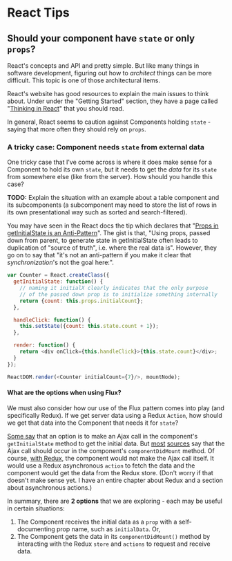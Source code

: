 # React Tips


## Should your component have `state` or only `props`?

React's concepts and API and pretty simple.  But like many things in software development, figuring out how to *architect* things can be more difficult.  This topic is one of those architectural items.

React's website has good resources to explain the main issues to think about.  Under under the "Getting Started" section, they have a page called "[Thinking in React](http://facebook.github.io/react/docs/thinking-in-react.html)" that you should read.

In general, React seems to caution against Components holding `state` - saying that more often they should rely on `props`.  

### A tricky case: Component needs `state` from external data
One tricky case that I've come across is where it does make sense for a Component to hold its own `state`, but it needs to get the *data* for its `state` from somewhere else (like from the server).  How should you handle this case?

<p class="todo-note">
<strong>TODO:</strong> Explain the situation with an example about a table component and its subcomponents (a subcomponent may need to store the list of rows in its own presentational way such as sorted and search-filtered).  
</p>

You may have seen in the React docs the tip which declares that "[Props in getInitialState is an Anti-Pattern](http://facebook.github.io/react/tips/props-in-getInitialState-as-anti-pattern.html)".  The gist is that, "Using props, passed down from parent, to generate state in getInitialState often leads to duplication of "source of truth", i.e. where the real data is".  However, they go on to say that "it's not an anti-pattern if you make it clear that *synchronization*'s not the goal here:".

```js
var Counter = React.createClass({
  getInitialState: function() {
    // naming it initialX clearly indicates that the only purpose
    // of the passed down prop is to initialize something internally
    return {count: this.props.initialCount};
  },

  handleClick: function() {
    this.setState({count: this.state.count + 1});
  },

  render: function() {
    return <div onClick={this.handleClick}>{this.state.count}</div>;
  }
});

ReactDOM.render(<Counter initialCount={7}/>, mountNode);
```

#### What are the options when using Flux?
We must also consider how our use of the Flux pattern comes into play (and specifically Redux).  If we get server data using a Redux `Action`, how should we get that data into the Component that needs it for `state`?

[Some say](http://stackoverflow.com/a/28785276/718325) that an option is to make an Ajax call in the component's `getInitialState` method to get the initial data.  But [most](http://stackoverflow.com/a/26618216/718325) [sources](https://facebook.github.io/react/tips/initial-ajax.html) say that the Ajax call should occur in the component's `componentDidMount` method.  Of course, [with Redux](http://rackt.org/redux/docs/advanced/ExampleRedditAPI.html), the component would not make the Ajax call itself.  It would use a Redux asynchronous `action` to fetch the data and the component would get the data from the Redux store.  (Don't worry if that doesn't make sense yet.  I have an entire chapter about Redux and a section about asynchronous actions.)

In summary, there are **2 options** that we are exploring - each may be useful in certain situations:
1. The Component receives the initial data as a `prop` with a self-documenting prop name, such as `initialData`. Or,
2. The Component gets the data in its `componentDidMount()` method by interacting with the Redux `store` and `actions` to request and receive data.



